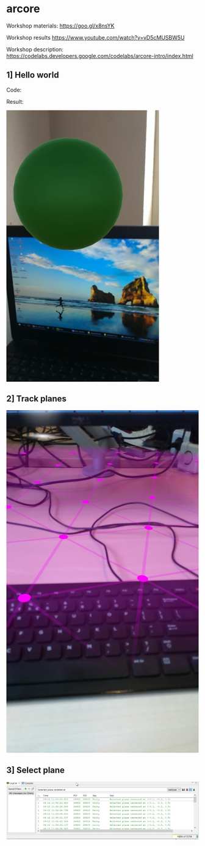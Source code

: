 # arcore

Workshop materials: https://goo.gl/x8nsYK

Workshop results https://www.youtube.com/watch?v=vD5cMUSBW5U

Workshop description: https://codelabs.developers.google.com/codelabs/arcore-intro/index.html

## 1] Hello world

Code: 

Result: 

<img src="hello_world.jpg">

## 2] Track planes

<img src="tracked_planes.jpg">

## 3] Select plane

<img src="select_plane.jpg">
